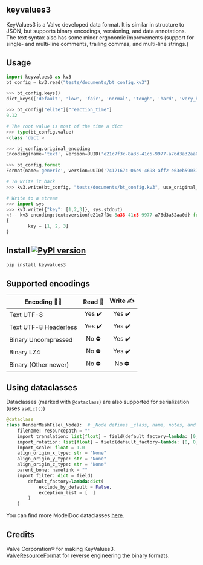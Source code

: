 ## keyvalues3
KeyValues3 is a Valve developed data format. It is similar in structure to JSON, but supports binary encodings, versioning, and data annotations. The text syntax also has some minor ergonomic improvements (support for single- and multi-line comments, trailing commas, and multi-line strings.)

## Usage
```py
import keyvalues3 as kv3
bt_config = kv3.read("tests/documents/bt_config.kv3")

>>> bt_config.keys()
dict_keys(['default', 'low', 'fair', 'normal', 'tough', 'hard', 'very_hard', 'expert', 'elite'])

>>> bt_config["elite"]["reaction_time"]
0.12
```

```py
# The root value is most of the time a dict
>>> type(bt_config.value)
<class 'dict'>

>>> bt_config.original_encoding
Encoding(name='text', version=UUID('e21c7f3c-8a33-41c5-9977-a76d3a32aa0d'))

>>> bt_config.format
Format(name='generic', version=UUID('7412167c-06e9-4698-aff2-e63eb59037e7'))

# To write it back
>>> kv3.write(bt_config, "tests/documents/bt_config.kv3", use_original_encoding=True)

# Write to a stream
>>> import sys
>>> kv3.write({"key": [1,2,3]}, sys.stdout)
<!-- kv3 encoding:text:version{e21c7f3c-8a33-41c5-9977-a76d3a32aa0d} format:generic:version{7412167c-06e9-4698-aff2-e63eb59037e7} -->
{
        key = [1, 2, 3]
}
```

## Install  [![PyPI version](https://badge.fury.io/py/keyvalues3.svg)](https://badge.fury.io/py/keyvalues3)
```bash
pip install keyvalues3
```

## Supported encodings
| Encoding 👩‍💻 | Read 📖 | Write ✍️ |
| ----------- | :-----: | :-------: |
| Text UTF-8 | Yes ✔️ | Yes ✔️ |
| Text UTF-8 Headerless | Yes ✔️ | Yes ✔️ |
| Binary Uncompressed | No ⛔ | Yes ✔️ |
| Binary LZ4 | No ⛔ | Yes ✔️ |
| Binary (Other newer) | No ⛔ | No ⛔ |

## Using dataclasses
Dataclasses (marked with `@dataclass`) are also supported for serialization (uses `asdict()`)
```py
@dataclass
class RenderMeshFile(_Node):  # _Node defines _class, name, notes, and children (+ helper methods)
    filename: resourcepath = ""
    import_translation: list[float] = field(default_factory=lambda: [0, 0, 0])
    import_rotation: list[float] = field(default_factory=lambda: [0, 0, 0])
    import_scale: float = 1.0
    align_origin_x_type: str = "None"
    align_origin_y_type: str = "None"
    align_origin_z_type: str = "None"
    parent_bone: namelink = ""
    import_filter: dict = field(
        default_factory=lambda:dict(
            exclude_by_default = False,
            exception_list = [  ]
        )
    )
```
You can find more ModelDoc dataclasses [here](https://github.com/kristiker/source1import/blob/6644b3133cc79b3c455cc91ab4259f3f0e27d797/utils/shared/modeldoc.py#L61-L88).


## Credits
Valve Corporation® for making KeyValues3.  
[ValveResourceFormat](https://github.com/ValveResourceFormat/ValveResourceFormat/blob/master/ValveResourceFormat/Resource/ResourceTypes/BinaryKV3.cs) for reverse engineering the binary formats.
